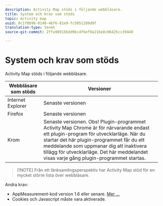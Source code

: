```yaml
---
description: Activity Map stöds i följande webbläsare.
title: System och krav som stöds
topic: Activity map
uuid: 0c1f0698-0148-46f6-81e9-fc5051289d9f
translation-type: tm+mt
source-git-commit: 2ffa989156dd9bc4f6ef9a216e8c06425cc39440

---
```



# System och krav som stöds

Activity Map stöds i följande webbläsare.

| Webbläsare som stöds | Versioner |
|--- |--- |
| Internet Explorer | Senaste versionen |
| Firefox | Senaste versionen |
| Krom | Senaste versionen. Obs!  Plugin-programmet Activity Map Chrome är för närvarande endast ett plugin-program för utvecklarläge. När du startar det här plugin-programmet får du ett meddelande som uppmanar dig att inaktivera tillägg för utvecklarläge. Det här meddelandet visas varje gång plugin-programmet startas. |

> [!NOTE] Från ett länksamlingsperspektiv har Activity Map stöd för en mycket större lista över webbläsare.

Andra krav:

* AppMeasurement-kod version 1.6 eller senare. [Mer ...](/help/analyze/activity-map/activitymap-getting-started/activitymap-getting-started-admins/activitymap-enable.md)
* Cookies och Javascript måste vara aktiverade.

